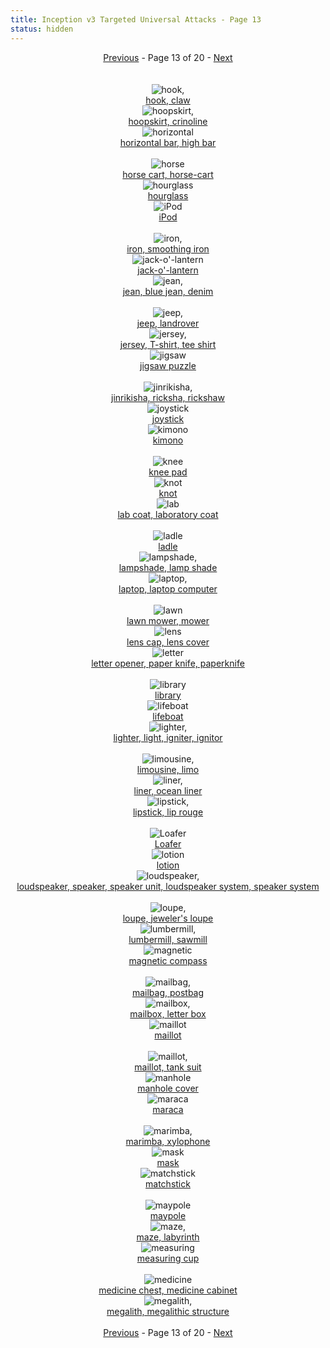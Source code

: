 ```yaml
---
title: Inception v3 Targeted Universal Attacks - Page 13
status: hidden
---
```

<center><a href="inception-v3-targeted-universal-attacks-page-12.html">Previous</a> - Page 13 of 20 - <a href="inception-v3-targeted-universal-attacks-page-14.html">Next</a></center>
<br /><br /><div class="row">
<div id=600 class="col-md-4"><center>
<img src="/images/incv3_univ/600.png" alt=hook, claw /><br />
<a href="#600">hook, claw</a></center></div>
<div id=601 class="col-md-4"><center>
<img src="/images/incv3_univ/601.png" alt=hoopskirt, crinoline /><br />
<a href="#601">hoopskirt, crinoline</a></center></div>
<div id=602 class="col-md-4"><center>
<img src="/images/incv3_univ/602.png" alt=horizontal bar, high bar /><br />
<a href="#602">horizontal bar, high bar</a></center></div>
</div><br />
<div class="row">
<div id=603 class="col-md-4"><center>
<img src="/images/incv3_univ/603.png" alt=horse cart, horse-cart /><br />
<a href="#603">horse cart, horse-cart</a></center></div>
<div id=604 class="col-md-4"><center>
<img src="/images/incv3_univ/604.png" alt=hourglass /><br />
<a href="#604">hourglass</a></center></div>
<div id=605 class="col-md-4"><center>
<img src="/images/incv3_univ/605.png" alt=iPod /><br />
<a href="#605">iPod</a></center></div>
</div><br />
<div class="row">
<div id=606 class="col-md-4"><center>
<img src="/images/incv3_univ/606.png" alt=iron, smoothing iron /><br />
<a href="#606">iron, smoothing iron</a></center></div>
<div id=607 class="col-md-4"><center>
<img src="/images/incv3_univ/607.png" alt=jack-o'-lantern /><br />
<a href="#607">jack-o'-lantern</a></center></div>
<div id=608 class="col-md-4"><center>
<img src="/images/incv3_univ/608.png" alt=jean, blue jean, denim /><br />
<a href="#608">jean, blue jean, denim</a></center></div>
</div><br />
<div class="row">
<div id=609 class="col-md-4"><center>
<img src="/images/incv3_univ/609.png" alt=jeep, landrover /><br />
<a href="#609">jeep, landrover</a></center></div>
<div id=610 class="col-md-4"><center>
<img src="/images/incv3_univ/610.png" alt=jersey, T-shirt, tee shirt /><br />
<a href="#610">jersey, T-shirt, tee shirt</a></center></div>
<div id=611 class="col-md-4"><center>
<img src="/images/incv3_univ/611.png" alt=jigsaw puzzle /><br />
<a href="#611">jigsaw puzzle</a></center></div>
</div><br />
<div class="row">
<div id=612 class="col-md-4"><center>
<img src="/images/incv3_univ/612.png" alt=jinrikisha, ricksha, rickshaw /><br />
<a href="#612">jinrikisha, ricksha, rickshaw</a></center></div>
<div id=613 class="col-md-4"><center>
<img src="/images/incv3_univ/613.png" alt=joystick /><br />
<a href="#613">joystick</a></center></div>
<div id=614 class="col-md-4"><center>
<img src="/images/incv3_univ/614.png" alt=kimono /><br />
<a href="#614">kimono</a></center></div>
</div><br />
<div class="row">
<div id=615 class="col-md-4"><center>
<img src="/images/incv3_univ/615.png" alt=knee pad /><br />
<a href="#615">knee pad</a></center></div>
<div id=616 class="col-md-4"><center>
<img src="/images/incv3_univ/616.png" alt=knot /><br />
<a href="#616">knot</a></center></div>
<div id=617 class="col-md-4"><center>
<img src="/images/incv3_univ/617.png" alt=lab coat, laboratory coat /><br />
<a href="#617">lab coat, laboratory coat</a></center></div>
</div><br />
<div class="row">
<div id=618 class="col-md-4"><center>
<img src="/images/incv3_univ/618.png" alt=ladle /><br />
<a href="#618">ladle</a></center></div>
<div id=619 class="col-md-4"><center>
<img src="/images/incv3_univ/619.png" alt=lampshade, lamp shade /><br />
<a href="#619">lampshade, lamp shade</a></center></div>
<div id=620 class="col-md-4"><center>
<img src="/images/incv3_univ/620.png" alt=laptop, laptop computer /><br />
<a href="#620">laptop, laptop computer</a></center></div>
</div><br />
<div class="row">
<div id=621 class="col-md-4"><center>
<img src="/images/incv3_univ/621.png" alt=lawn mower, mower /><br />
<a href="#621">lawn mower, mower</a></center></div>
<div id=622 class="col-md-4"><center>
<img src="/images/incv3_univ/622.png" alt=lens cap, lens cover /><br />
<a href="#622">lens cap, lens cover</a></center></div>
<div id=623 class="col-md-4"><center>
<img src="/images/incv3_univ/623.png" alt=letter opener, paper knife, paperknife /><br />
<a href="#623">letter opener, paper knife, paperknife</a></center></div>
</div><br />
<div class="row">
<div id=624 class="col-md-4"><center>
<img src="/images/incv3_univ/624.png" alt=library /><br />
<a href="#624">library</a></center></div>
<div id=625 class="col-md-4"><center>
<img src="/images/incv3_univ/625.png" alt=lifeboat /><br />
<a href="#625">lifeboat</a></center></div>
<div id=626 class="col-md-4"><center>
<img src="/images/incv3_univ/626.png" alt=lighter, light, igniter, ignitor /><br />
<a href="#626">lighter, light, igniter, ignitor</a></center></div>
</div><br />
<div class="row">
<div id=627 class="col-md-4"><center>
<img src="/images/incv3_univ/627.png" alt=limousine, limo /><br />
<a href="#627">limousine, limo</a></center></div>
<div id=628 class="col-md-4"><center>
<img src="/images/incv3_univ/628.png" alt=liner, ocean liner /><br />
<a href="#628">liner, ocean liner</a></center></div>
<div id=629 class="col-md-4"><center>
<img src="/images/incv3_univ/629.png" alt=lipstick, lip rouge /><br />
<a href="#629">lipstick, lip rouge</a></center></div>
</div><br />
<div class="row">
<div id=630 class="col-md-4"><center>
<img src="/images/incv3_univ/630.png" alt=Loafer /><br />
<a href="#630">Loafer</a></center></div>
<div id=631 class="col-md-4"><center>
<img src="/images/incv3_univ/631.png" alt=lotion /><br />
<a href="#631">lotion</a></center></div>
<div id=632 class="col-md-4"><center>
<img src="/images/incv3_univ/632.png" alt=loudspeaker, speaker, speaker unit, loudspeaker system, speaker system /><br />
<a href="#632">loudspeaker, speaker, speaker unit, loudspeaker system, speaker system</a></center></div>
</div><br />
<div class="row">
<div id=633 class="col-md-4"><center>
<img src="/images/incv3_univ/633.png" alt=loupe, jeweler's loupe /><br />
<a href="#633">loupe, jeweler's loupe</a></center></div>
<div id=634 class="col-md-4"><center>
<img src="/images/incv3_univ/634.png" alt=lumbermill, sawmill /><br />
<a href="#634">lumbermill, sawmill</a></center></div>
<div id=635 class="col-md-4"><center>
<img src="/images/incv3_univ/635.png" alt=magnetic compass /><br />
<a href="#635">magnetic compass</a></center></div>
</div><br />
<div class="row">
<div id=636 class="col-md-4"><center>
<img src="/images/incv3_univ/636.png" alt=mailbag, postbag /><br />
<a href="#636">mailbag, postbag</a></center></div>
<div id=637 class="col-md-4"><center>
<img src="/images/incv3_univ/637.png" alt=mailbox, letter box /><br />
<a href="#637">mailbox, letter box</a></center></div>
<div id=638 class="col-md-4"><center>
<img src="/images/incv3_univ/638.png" alt=maillot /><br />
<a href="#638">maillot</a></center></div>
</div><br />
<div class="row">
<div id=639 class="col-md-4"><center>
<img src="/images/incv3_univ/639.png" alt=maillot, tank suit /><br />
<a href="#639">maillot, tank suit</a></center></div>
<div id=640 class="col-md-4"><center>
<img src="/images/incv3_univ/640.png" alt=manhole cover /><br />
<a href="#640">manhole cover</a></center></div>
<div id=641 class="col-md-4"><center>
<img src="/images/incv3_univ/641.png" alt=maraca /><br />
<a href="#641">maraca</a></center></div>
</div><br />
<div class="row">
<div id=642 class="col-md-4"><center>
<img src="/images/incv3_univ/642.png" alt=marimba, xylophone /><br />
<a href="#642">marimba, xylophone</a></center></div>
<div id=643 class="col-md-4"><center>
<img src="/images/incv3_univ/643.png" alt=mask /><br />
<a href="#643">mask</a></center></div>
<div id=644 class="col-md-4"><center>
<img src="/images/incv3_univ/644.png" alt=matchstick /><br />
<a href="#644">matchstick</a></center></div>
</div><br />
<div class="row">
<div id=645 class="col-md-4"><center>
<img src="/images/incv3_univ/645.png" alt=maypole /><br />
<a href="#645">maypole</a></center></div>
<div id=646 class="col-md-4"><center>
<img src="/images/incv3_univ/646.png" alt=maze, labyrinth /><br />
<a href="#646">maze, labyrinth</a></center></div>
<div id=647 class="col-md-4"><center>
<img src="/images/incv3_univ/647.png" alt=measuring cup /><br />
<a href="#647">measuring cup</a></center></div>
</div><br />
<div class="row">
<div id=648 class="col-md-4"><center>
<img src="/images/incv3_univ/648.png" alt=medicine chest, medicine cabinet /><br />
<a href="#648">medicine chest, medicine cabinet</a></center></div>
<div id=649 class="col-md-4"><center>
<img src="/images/incv3_univ/649.png" alt=megalith, megalithic structure /><br />
<a href="#649">megalith, megalithic structure</a></center></div>
</div><br />
<center><a href="inception-v3-targeted-universal-attacks-page-12.html">Previous</a> - Page 13 of 20 - <a href="inception-v3-targeted-universal-attacks-page-14.html">Next</a></center>
